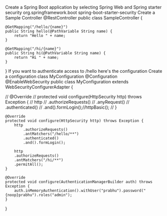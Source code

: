 Create a Spring Boot application by selecting Spring Web and Spring starter security
		<dependency>
			<groupId>org.springframework.boot</groupId>
			<artifactId>spring-boot-starter-security</artifactId>
		</dependency>
Create a Sample Controller
@RestController
public class SampleController {

	@GetMapping("/hello/{name}")
	public String hello(@PathVariable String name) {
		return "Hello " + name;
	}
	
	@GetMapping("/hi/{name}")
	public String hi(@PathVariable String name) {
		return "Hi " + name;
	}
}
If you want to authenticate access to /hello here's the configuration
Create a configuration class MyConfiguration
@Configuration
@EnableWebSecurity
public class MyConfiguration extends WebSecurityConfigurerAdapter {

//	@Override
//	protected void configure(HttpSecurity http) throws Exception {
//		http
//			.authorizeRequests()
//			.anyRequest()
//			.authenticated()
//			.and().formLogin();//httpBasic();
//	}
	
	
	
	@Override
	protected void configure(HttpSecurity http) throws Exception {
		http
			.authorizeRequests()
			.antMatchers("/hello/**")
			.authenticated()
			.and().formLogin();
		
		http
		.authorizeRequests()
		.antMatchers("/hi/**")
		.permitAll();
	}

	@Override
	protected void configure(AuthenticationManagerBuilder auth) throws Exception {
		auth.inMemoryAuthentication().withUser("prabhu").password("{noop}prabhu").roles("admin");
	}
	
}
